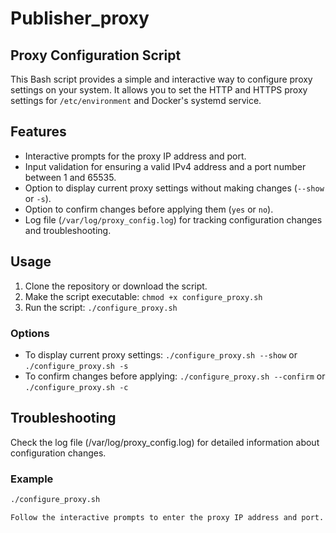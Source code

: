 # Publisher_proxy

## Proxy Configuration Script

This Bash script provides a simple and interactive way to configure proxy settings on your system. It allows you to set the HTTP and HTTPS proxy settings for `/etc/environment` and Docker's systemd service.

## Features

- Interactive prompts for the proxy IP address and port.
- Input validation for ensuring a valid IPv4 address and a port number between 1 and 65535.
- Option to display current proxy settings without making changes (`--show` or `-s`).
- Option to confirm changes before applying them (`yes` or `no`).
- Log file (`/var/log/proxy_config.log`) for tracking configuration changes and troubleshooting.

## Usage

1. Clone the repository or download the script.
2. Make the script executable: `chmod +x configure_proxy.sh`
3. Run the script: `./configure_proxy.sh`

### Options

- To display current proxy settings: `./configure_proxy.sh --show` or `./configure_proxy.sh -s`
- To confirm changes before applying: `./configure_proxy.sh --confirm` or `./configure_proxy.sh -c`

## Troubleshooting

Check the log file (/var/log/proxy_config.log) for detailed information about configuration changes.


### Example

```bash
./configure_proxy.sh

Follow the interactive prompts to enter the proxy IP address and port. Confirm the changes when prompted.

